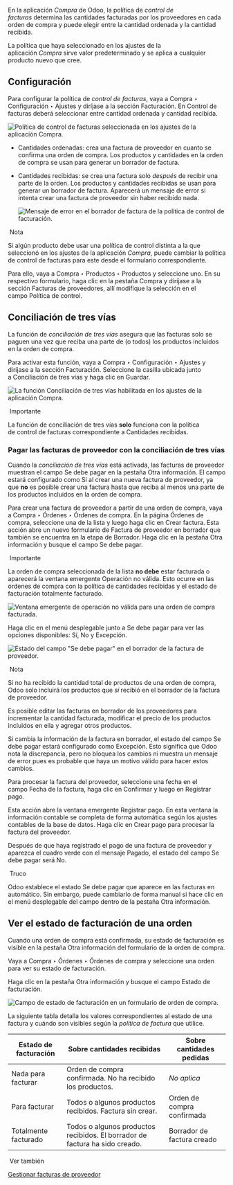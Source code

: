 En la aplicación _Compra_ de Odoo, la política de _control de facturas_ determina las cantidades facturadas por los proveedores en cada orden de compra y puede elegir entre la cantidad ordenada y la cantidad recibida.

La política que haya seleccionado en los ajustes de la aplicación _Compra_ sirve valor predeterminado y se aplica a cualquier producto nuevo que cree.

## Configuración[](https://www.odoo.com/documentation/17.0/es/applications/inventory_and_mrp/purchase/manage_deals/control_bills.html#configuration "Enlazar permanentemente con este título")

Para configurar la política de _control de facturas_, vaya a Compra ‣ Configuración ‣ Ajustes y diríjase a la sección Facturación. En Control de facturas deberá seleccionar entre cantidad ordenada y cantidad recibida.

![Política de control de facturas seleccionada en los ajustes de la aplicación Compra.](https://www.odoo.com/documentation/17.0/es/_images/control-bills-selected-policy.png)

- Cantidades ordenadas: crea una factura de proveedor en cuanto se confirma una orden de compra. Los productos y cantidades en la orden de compra se usan para generar un borrador de factura.
    
- Cantidades recibidas: se crea una factura solo _después_ de recibir una parte de la orden. Los productos y cantidades recibidas se usan para generar un borrador de factura. Aparecerá un mensaje de error si intenta crear una factura de proveedor sin haber recibido nada.
    
    ![Mensaje de error en el borrador de factura de la política de control de facturación.](https://www.odoo.com/documentation/17.0/es/_images/control-bills-error-message-popup.png)
    

 Nota

Si algún producto debe usar una política de control distinta a la que seleccionó en los ajustes de la aplicación _Compra_, puede cambiar la política de control de facturas para este desde el formulario correspondiente.

Para ello, vaya a Compra ‣ Productos ‣ Productos y seleccione uno. En su respectivo formulario, haga clic en la pestaña Compra y diríjase a la sección Facturas de proveedores, allí modifique la selección en el campo Política de control.

## Conciliación de tres vías[](https://www.odoo.com/documentation/17.0/es/applications/inventory_and_mrp/purchase/manage_deals/control_bills.html#way-matching "Enlazar permanentemente con este título")

La función de _conciliación de tres vías_ asegura que las facturas solo se paguen una vez que reciba una parte de (o todos) los productos incluidos en la orden de compra.

Para activar esta función, vaya a Compra ‣ Configuración ‣ Ajustes y diríjase a la sección Facturación. Seleccione la casilla ubicada junto a Conciliación de tres vías y haga clic en Guardar.

![La función Conciliación de tres vías habilitada en los ajustes de la aplicación Compra.](https://www.odoo.com/documentation/17.0/es/_images/control-bills-three-way-matching.png)

 Importante

La función de conciliación de tres vías **solo** funciona con la política de control de facturas correspondiente a Cantidades recibidas.

### Pagar las facturas de proveedor con la conciliación de tres vías[](https://www.odoo.com/documentation/17.0/es/applications/inventory_and_mrp/purchase/manage_deals/control_bills.html#pay-vendor-bills-with-3-way-matching "Enlazar permanentemente con este título")

Cuando la _conciliación de tres vías_ está activada, las facturas de proveedor muestran el campo Se debe pagar en la pestaña Otra información. El campo estará configurado como Sí al crear una nueva factura de proveedor, ya que **no** es posible crear una factura hasta que reciba al menos una parte de los productos incluidos en la orden de compra.

Para crear una factura de proveedor a partir de una orden de compra, vaya a Compra ‣ Órdenes ‣ Órdenes de compra. En la página Órdenes de compra, seleccione una de la lista y luego haga clic en Crear factura. Esta acción abre un nuevo formulario de Factura de proveedor en borrador que también se encuentra en la etapa de Borrador. Haga clic en la pestaña Otra información y busque el campo Se debe pagar.

 Importante

La orden de compra seleccionada de la lista **no debe** estar facturada o aparecerá la ventana emergente Operación no válida. Esto ocurre en las órdenes de compra con la política de cantidades recibidas y el estado de facturación totalmente facturado.

![Ventana emergente de operación no válida para una orden de compra facturada.](https://www.odoo.com/documentation/17.0/es/_images/control-bills-invalid-operation.png)

Haga clic en el menú desplegable junto a Se debe pagar para ver las opciones disponibles: Sí, No y Excepción.

![Estado del campo "Se debe pagar" en el borrador de la factura de proveedor.](https://www.odoo.com/documentation/17.0/es/_images/control-bills-should-be-paid.png)

 Nota

Si no ha recibido la cantidad total de productos de una orden de compra, Odoo solo incluirá los productos que _sí_ recibió en el borrador de la factura de proveedor.

Es posible editar las facturas en borrador de los proveedores para incrementar la cantidad facturada, modificar el precio de los productos incluidos en ella y agregar otros productos.

Si cambia la información de la factura en borrador, el estado del campo Se debe pagar estará configurado como Excepción. Esto significa que Odoo nota la discrepancia, pero no bloquea los cambios ni muestra un mensaje de error pues es probable que haya un motivo válido para hacer estos cambios.

Para procesar la factura del proveedor, seleccione una fecha en el campo Fecha de la factura, haga clic en Confirmar y luego en Registrar pago.

Esta acción abre la ventana emergente Registrar pago. En esta ventana la información contable se completa de forma automática según los ajustes contables de la base de datos. Haga clic en Crear pago para procesar la factura del proveedor.

Después de que haya registrado el pago de una factura de proveedor y aparezca el cuadro verde con el mensaje Pagado, el estado del campo Se debe pagar será No.

 Truco

Odoo establece el estado Se debe pagar que aparece en las facturas en automático. Sin embargo, puede cambiarlo de forma manual si hace clic en el menú desplegable del campo dentro de la pestaña Otra información.

## Ver el estado de facturación de una orden[](https://www.odoo.com/documentation/17.0/es/applications/inventory_and_mrp/purchase/manage_deals/control_bills.html#view-a-purchase-order-s-billing-status "Enlazar permanentemente con este título")

Cuando una orden de compra está confirmada, su estado de facturación es visible en la pestaña Otra información del formulario de la orden de compra.

Vaya a Compra ‣ Órdenes ‣ Órdenes de compra y seleccione una orden para ver su estado de facturación.

Haga clic en la pestaña Otra información y busque el campo Estado de facturación.

![Campo de estado de facturación en un formulario de orden de compra.](https://www.odoo.com/documentation/17.0/es/_images/control-bills-billing-status.png)

La siguiente tabla detalla los valores correspondientes al estado de una factura y cuándo son visibles según la _política de factura_ que utilice.

|Estado de facturación|Sobre cantidades recibidas|Sobre cantidades pedidas|
|---|---|---|
|Nada para facturar|Orden de compra confirmada. No ha recibido los productos.|_No aplica_|
|Para facturar|Todos o algunos productos recibidos. Factura sin crear.|Orden de compra confirmada|
|Totalmente facturado|Todos o algunos productos recibidos. El borrador de factura ha sido creado.|Borrador de factura creado|

 Ver también

[Gestionar facturas de proveedor](https://www.odoo.com/documentation/17.0/es/applications/inventory_and_mrp/purchase/manage_deals/manage.html)